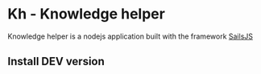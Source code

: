 # Kh - Knowledge helper

Knowledge helper is a nodejs application built with the framework [SailsJS](http://sailsjs.org/)

## Install DEV version

